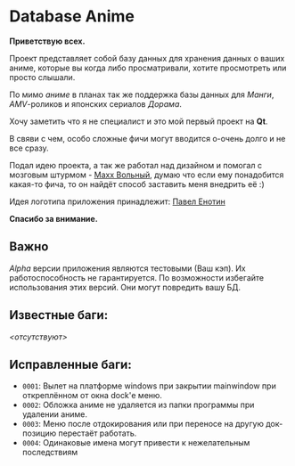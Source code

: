 Database Anime
==============

**Приветствую всех.**

Проект представляет собой базу данных для хранения данных о ваших аниме, которые
вы когда либо просматривали, хотите просмотреть или просто слышали.

По мимо *аниме* в планах так же поддержка базы данных для *Манги*, *AMV*-роликов и
японских сериалов *Дорама*.

Хочу заметить что я не специалист и это мой первый проект на **Qt**.

В свяви с чем, особо сложные фичи могут вводится о-очень долго и не все сразу.

Подал идею проекта, а так же работал над дизайном и помогал с мозговым штурмом - [Maxx Вольный](https://vk.com/id233189085), думаю что если ему понадобится какая-то фича, то он найдёт способ заставить меня внедрить её :)

Идея логотипа приложения принадлежит: [Павел Енотин](https://vk.com/everydayiamsuffering)

**Спасибо за внимание.**

**Важно**
---------
*Alpha* версии приложения являются тестовыми (Ваш кэп). Их работоспособность не гарантируется.
По возможности избегайте использования этих версий. Они могут повредить вашу БД.

**Известные баги:**
---------------
*<отсутствуют>*

**Исправленные баги:**
------------------
- `0001`: Вылет на платформе windows при закрытии mainwindow при откреплённом от окна dock'е меню.
- `0002`: Обложка аниме не удаляется из папки программы при удалении аниме.
- `0003`: Меню после отдокирования или при переносе на другую док-позицию перестаёт работать.
- `0004`: Одинаковые имена могут привести к нежелательным последствиям
